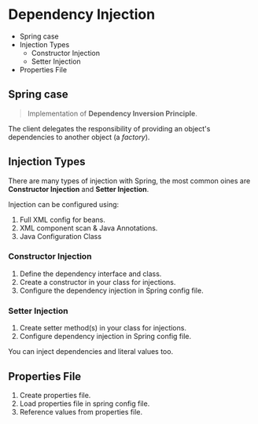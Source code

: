 # Dependency Injection

* Spring case
* Injection Types
  * Constructor Injection
  * Setter Injection
* Properties File

## Spring case

> Implementation of __Dependency Inversion Principle__.

The client delegates the responsibility of providing an object's dependencies to another object (a _factory_).

## Injection Types

There are many types of injection with Spring, the most common oines are __Constructor Injection__ and __Setter Injection__.

Injection can be configured using:

1. Full XML config for beans.
2. XML component scan & Java Annotations.
3. Java Configuration Class

### Constructor Injection

1. Define the dependency interface and class.
2. Create a constructor in your class for injections.
3. Configure the dependency injection in Spring config file.

### Setter Injection

1. Create setter method(s) in your class for injections.
2. Configure dependency injection in Spring config file.

You can inject dependencies and literal values too.

## Properties File

1. Create properties file.
2. Load properties file in spring config file.
3. Reference values from properties file.
